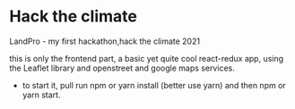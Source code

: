 # Hack the climate
LandPro - my first hackathon,hack the climate 2021

this is only the frontend part,
a basic yet quite cool react-redux app, using the Leaflet library and openstreet and google maps services. 

* to start it, pull run npm or yarn install (better use yarn)
and then npm or yarn start.
